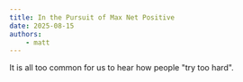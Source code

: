 ```yaml
---
title: In the Pursuit of Max Net Positive
date: 2025-08-15
authors:
    - matt
---
```


It is all too common for us to hear how people "try too hard".